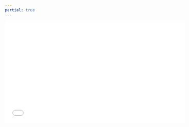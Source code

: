 ```yaml
---
partial: true
---
```


<div class="video-container">
<iframe width="560" height="315" src="//www.youtube.com/embed/4d6hAH3hrIg"
frameborder="0" allowfullscreen></iframe>
</div>
